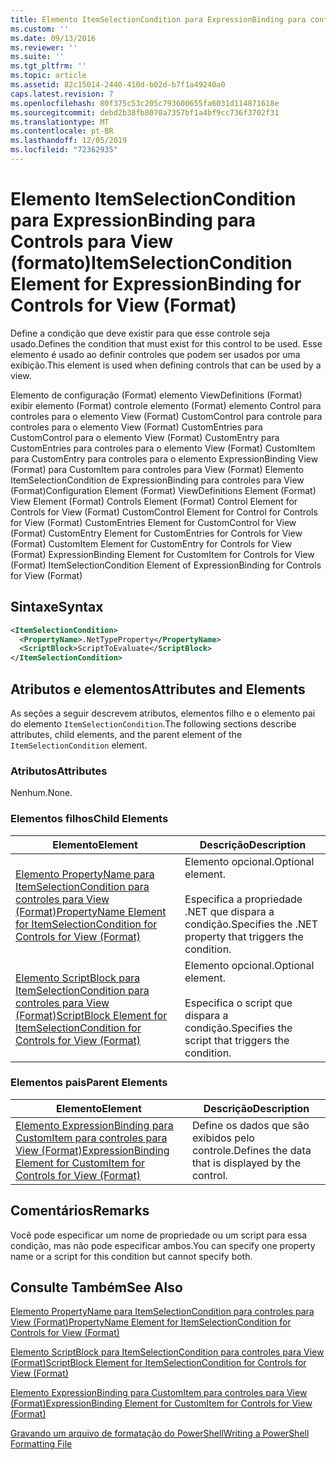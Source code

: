 ```yaml
---
title: Elemento ItemSelectionCondition para ExpressionBinding para controles para View (Format) | Microsoft Docs
ms.custom: ''
ms.date: 09/13/2016
ms.reviewer: ''
ms.suite: ''
ms.tgt_pltfrm: ''
ms.topic: article
ms.assetid: 82c15014-2440-410d-b02d-b7f1a49240a0
caps.latest.revision: 7
ms.openlocfilehash: 80f375c53c205c793600655fa6031d114871618e
ms.sourcegitcommit: debd2b38fb8070a7357bf1a4bf9cc736f3702f31
ms.translationtype: MT
ms.contentlocale: pt-BR
ms.lasthandoff: 12/05/2019
ms.locfileid: "72362935"
---
```

# <a name="itemselectioncondition-element-for-expressionbinding-for-controls-for-view-format"></a><span data-ttu-id="de701-102">Elemento ItemSelectionCondition para ExpressionBinding para Controls para View (formato)</span><span class="sxs-lookup"><span data-stu-id="de701-102">ItemSelectionCondition Element for ExpressionBinding for Controls for View (Format)</span></span>

<span data-ttu-id="de701-103">Define a condição que deve existir para que esse controle seja usado.</span><span class="sxs-lookup"><span data-stu-id="de701-103">Defines the condition that must exist for this control to be used.</span></span> <span data-ttu-id="de701-104">Esse elemento é usado ao definir controles que podem ser usados por uma exibição.</span><span class="sxs-lookup"><span data-stu-id="de701-104">This element is used when defining controls that can be used by a view.</span></span>

<span data-ttu-id="de701-105">Elemento de configuração (Format) elemento ViewDefinitions (Format) exibir elemento (Format) controle elemento (Format) elemento Control para controles para o elemento View (Format) CustomControl para controle para controles para o elemento View (Format) CustomEntries para CustomControl para o elemento View (Format) CustomEntry para CustomEntries para controles para o elemento View (Format) CustomItem para CustomEntry para controles para o elemento ExpressionBinding View (Format) para CustomItem para controles para View (Format) Elemento ItemSelectionCondition de ExpressionBinding para controles para View (Format)</span><span class="sxs-lookup"><span data-stu-id="de701-105">Configuration Element (Format) ViewDefinitions Element (Format) View Element (Format) Controls Element (Format) Control Element for Controls for View (Format) CustomControl Element for Control for Controls for View (Format) CustomEntries Element for CustomControl for View (Format) CustomEntry Element for CustomEntries for Controls for View (Format) CustomItem Element for CustomEntry for Controls for View (Format) ExpressionBinding Element for CustomItem for Controls for View (Format) ItemSelectionCondition Element of ExpressionBinding for Controls for View (Format)</span></span>

## <a name="syntax"></a><span data-ttu-id="de701-106">Sintaxe</span><span class="sxs-lookup"><span data-stu-id="de701-106">Syntax</span></span>

```xml
<ItemSelectionCondition>
  <PropertyName>.NetTypeProperty</PropertyName>
  <ScriptBlock>ScriptToEvaluate</ScriptBlock>
</ItemSelectionCondition>
```

## <a name="attributes-and-elements"></a><span data-ttu-id="de701-107">Atributos e elementos</span><span class="sxs-lookup"><span data-stu-id="de701-107">Attributes and Elements</span></span>

<span data-ttu-id="de701-108">As seções a seguir descrevem atributos, elementos filho e o elemento pai do elemento `ItemSelectionCondition`.</span><span class="sxs-lookup"><span data-stu-id="de701-108">The following sections describe attributes, child elements, and the parent element of the `ItemSelectionCondition` element.</span></span>

### <a name="attributes"></a><span data-ttu-id="de701-109">Atributos</span><span class="sxs-lookup"><span data-stu-id="de701-109">Attributes</span></span>

<span data-ttu-id="de701-110">Nenhum.</span><span class="sxs-lookup"><span data-stu-id="de701-110">None.</span></span>

### <a name="child-elements"></a><span data-ttu-id="de701-111">Elementos filhos</span><span class="sxs-lookup"><span data-stu-id="de701-111">Child Elements</span></span>

|<span data-ttu-id="de701-112">Elemento</span><span class="sxs-lookup"><span data-stu-id="de701-112">Element</span></span>|<span data-ttu-id="de701-113">Descrição</span><span class="sxs-lookup"><span data-stu-id="de701-113">Description</span></span>|
|-------------|-----------------|
|[<span data-ttu-id="de701-114">Elemento PropertyName para ItemSelectionCondition para controles para View (Format)</span><span class="sxs-lookup"><span data-stu-id="de701-114">PropertyName Element for ItemSelectionCondition for Controls for View (Format)</span></span>](./propertyname-element-for-itemselectioncondition-for-controls-for-view-format.md)|<span data-ttu-id="de701-115">Elemento opcional.</span><span class="sxs-lookup"><span data-stu-id="de701-115">Optional element.</span></span><br /><br /> <span data-ttu-id="de701-116">Especifica a propriedade .NET que dispara a condição.</span><span class="sxs-lookup"><span data-stu-id="de701-116">Specifies the .NET property that triggers the condition.</span></span>|
|[<span data-ttu-id="de701-117">Elemento ScriptBlock para ItemSelectionCondition para controles para View (Format)</span><span class="sxs-lookup"><span data-stu-id="de701-117">ScriptBlock Element for ItemSelectionCondition for Controls for View (Format)</span></span>](./scriptblock-element-for-itemselectioncondition-for-controls-for-view-format.md)|<span data-ttu-id="de701-118">Elemento opcional.</span><span class="sxs-lookup"><span data-stu-id="de701-118">Optional element.</span></span><br /><br /> <span data-ttu-id="de701-119">Especifica o script que dispara a condição.</span><span class="sxs-lookup"><span data-stu-id="de701-119">Specifies the script that triggers the condition.</span></span>|

### <a name="parent-elements"></a><span data-ttu-id="de701-120">Elementos pais</span><span class="sxs-lookup"><span data-stu-id="de701-120">Parent Elements</span></span>

|<span data-ttu-id="de701-121">Elemento</span><span class="sxs-lookup"><span data-stu-id="de701-121">Element</span></span>|<span data-ttu-id="de701-122">Descrição</span><span class="sxs-lookup"><span data-stu-id="de701-122">Description</span></span>|
|-------------|-----------------|
|[<span data-ttu-id="de701-123">Elemento ExpressionBinding para CustomItem para controles para View (Format)</span><span class="sxs-lookup"><span data-stu-id="de701-123">ExpressionBinding Element for CustomItem for Controls for View (Format)</span></span>](./expressionbinding-element-for-customitem-for-controls-for-view-format.md)|<span data-ttu-id="de701-124">Define os dados que são exibidos pelo controle.</span><span class="sxs-lookup"><span data-stu-id="de701-124">Defines the data that is displayed by the control.</span></span>|

## <a name="remarks"></a><span data-ttu-id="de701-125">Comentários</span><span class="sxs-lookup"><span data-stu-id="de701-125">Remarks</span></span>

<span data-ttu-id="de701-126">Você pode especificar um nome de propriedade ou um script para essa condição, mas não pode especificar ambos.</span><span class="sxs-lookup"><span data-stu-id="de701-126">You can specify one property name or a script for this condition but cannot specify both.</span></span>

## <a name="see-also"></a><span data-ttu-id="de701-127">Consulte Também</span><span class="sxs-lookup"><span data-stu-id="de701-127">See Also</span></span>

[<span data-ttu-id="de701-128">Elemento PropertyName para ItemSelectionCondition para controles para View (Format)</span><span class="sxs-lookup"><span data-stu-id="de701-128">PropertyName Element for ItemSelectionCondition for Controls for View (Format)</span></span>](./propertyname-element-for-itemselectioncondition-for-controls-for-view-format.md)

[<span data-ttu-id="de701-129">Elemento ScriptBlock para ItemSelectionCondition para controles para View (Format)</span><span class="sxs-lookup"><span data-stu-id="de701-129">ScriptBlock Element for ItemSelectionCondition for Controls for View (Format)</span></span>](./scriptblock-element-for-itemselectioncondition-for-controls-for-view-format.md)

[<span data-ttu-id="de701-130">Elemento ExpressionBinding para CustomItem para controles para View (Format)</span><span class="sxs-lookup"><span data-stu-id="de701-130">ExpressionBinding Element for CustomItem for Controls for View (Format)</span></span>](./expressionbinding-element-for-customitem-for-controls-for-view-format.md)

[<span data-ttu-id="de701-131">Gravando um arquivo de formatação do PowerShell</span><span class="sxs-lookup"><span data-stu-id="de701-131">Writing a PowerShell Formatting File</span></span>](./writing-a-powershell-formatting-file.md)
